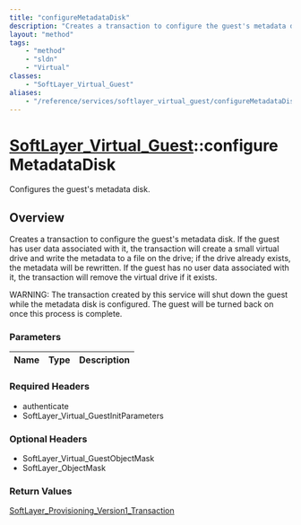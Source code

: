 ```yaml
---
title: "configureMetadataDisk"
description: "Creates a transaction to configure the guest's metadata disk. If the guest has user data associated with it, the transac... "
layout: "method"
tags:
    - "method"
    - "sldn"
    - "Virtual"
classes:
    - "SoftLayer_Virtual_Guest"
aliases:
    - "/reference/services/softlayer_virtual_guest/configureMetadataDisk"
---
```

# [SoftLayer_Virtual_Guest](/reference/services/SoftLayer_Virtual_Guest)::configureMetadataDisk

Configures the guest's metadata disk.


## Overview 
Creates a transaction to configure the guest's metadata disk. If the guest has user data associated with it, the transaction will create a small virtual drive and write the metadata to a file on the drive; if the drive already exists, the metadata will be rewritten. If the guest has no user data associated with it, the transaction will remove the virtual drive if it exists. 

WARNING: The transaction created by this service will shut down the guest while the metadata disk is configured. The guest will be turned back on once this process is complete. 

### Parameters 
|Name | Type | Description |
| --- | --- | --- |


### Required Headers
* authenticate
* SoftLayer_Virtual_GuestInitParameters

### Optional Headers
* SoftLayer_Virtual_GuestObjectMask
* SoftLayer_ObjectMask

### Return Values
<a href='/reference/datatypes/SoftLayer_Provisioning_Version1_Transaction'>SoftLayer_Provisioning_Version1_Transaction </a>

